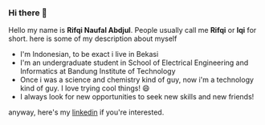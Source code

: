 ### Hi there 👋

Hello my name is **Rifqi Naufal Abdjul**. People usually call me **Rifqi** or **Iqi** for short.
here is some of my description about myself
* I'm Indonesian, to be exact i live in Bekasi
* I'm an undergraduate student in School of Electrical Engineering and Informatics at Bandung Institute of Technology
* Once i was a science and chemistry kind of guy, now i'm a technology kind of guy. I love trying cool things! 😄
* I always look for new opportunities to seek new skills and new friends!

anyway, here's my [linkedin](https://www.linkedin.com/in/rifqi-naufal-abdjul-5a41b11b9/) if you're interested.
<!--
**rifqi2320/rifqi2320** is a ✨ _special_ ✨ repository because its `README.md` (this file) appears on your GitHub profile.

Here are some ideas to get you started:

- 🔭 I’m currently working on ...
- 🌱 I’m currently learning ...
- 👯 I’m looking to collaborate on ...
- 🤔 I’m looking for help with ...
- 💬 Ask me about ...
- 📫 How to reach me: ...
- 😄 Pronouns: ...
- ⚡ Fun fact: ...
-->
